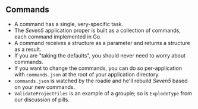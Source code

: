 
## Commands

* A command has a single, very-specific task.
* The _Seven5_ application proper is built as a collection of commands, each command implemented in Go.
* A command receives a structure as a parameter and returns a structure as a result.
* If you are "taking the defaults", you should never need to worry about commands.
* If you want to change the commands, you can do so per-application with `commands.json` at the root of your application directory.
* `commands.json` is watched by the roadie and he'll rebuild _Seven5_ based on your new commands.
* `ValidateProjectFiles` is an example of a groupie; so is `ExplodeType` from our discussion of pills.
